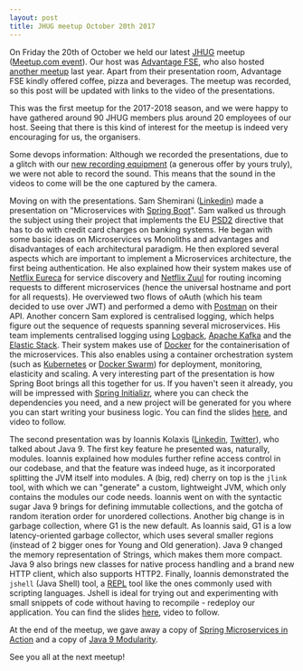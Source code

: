 ```yaml
---
layout: post
title: JHUG meetup October 20th 2017
---
```


On Friday the 20th of October we held our latest [JHUG](http://www.jhug.gr/) meetup ([Meetup.com event](https://www.meetup.com/preview/Java-Hellenic-User-Group/events/243384988)). Our host was [Advantage FSE](http://www.afse.eu/), who also hosted [another meetup](https://www.meetup.com/preview/Java-Hellenic-User-Group/events/235583737) last year. Apart from their presentation room, Advantage FSE kindly offered coffee, pizza and beverages. The meetup was recorded, so this post will be updated with links to the video of the presentations.

This was the first meetup for the 2017-2018 season, and we were happy to have gathered around 90 JHUG members plus around 20 employees of our host. Seeing that there is this kind of interest for the meetup is indeed very encouraging for us, the organisers.

Some devops information: Although we recorded the presentations, due to a glitch with our [new recording equipment](http://www.takstar.com/en/product/detail-1-24-0-184) (a generous offer by yours truly), we were not able to record the sound. This means that the sound in the videos to come will be the one captured by the camera.

Moving on with the presentations. Sam Shemirani ([Linkedin](https://www.linkedin.com/in/sam-g-shemirani-389369a/)) made a presentation on "Microservices with [Spring Boot](https://projects.spring.io/spring-boot/)". Sam walked us through the subject using their project that implements the EU [PSD2](https://ec.europa.eu/info/law/payment-services-psd-2-directive-eu-2015-2366_en) directive that has to do with credit card charges on banking systems. He began with some basic ideas on Microservices vs Monoliths and advantages and disadvantages of each architectural paradigm. He then explored several aspects which are important to implement a Microservices architecture, the first being authentication. He also explained how their system makes use of [Netflix Eureca](https://github.com/Netflix/eureka) for service discovery and [Netflix Zuul](https://github.com/Netflix/zuul) for routing incoming requests to different microservices (hence the universal hostname and port for all requests). He overviewed two flows of oAuth (which his team decided to use over JWT) and performed a demo with [Postman](https://www.getpostman.com/postman) on their API. Another concern Sam explored is centralised logging, which helps figure out the sequence of requests spanning several microservices. His team implements centralised logging using [Logback](https://logback.qos.ch/), [Apache Kafka](https://kafka.apache.org/) and the [Elastic Stack](https://www.elastic.co/products). Their system makes use of [Docker](https://www.docker.com/) for the containerisation of the microservices. This also enables using a container orchestration system (such as [Kubernetes](https://kubernetes.io/) or [Docker Swarm](https://docs.docker.com/engine/swarm/)) for deployment, monitoring, elasticity and scaling. A very interesting part of the presentation is how Spring Boot brings all this together for us. If you haven't seen it already, you will be impressed with [Spring Initializr](https://start.spring.io/), where you can check the dependencies you need, and a new project will be generated for you where you can start writing your business logic. You can find the slides [here](https://github.com/JHUG/JHUG-General-Resources/blob/master/presentations/2017/10-October/JHug-microservices-springboot.pdf), and video to follow.

The second presentation was by Ioannis Kolaxis ([Linkedin](https://www.linkedin.com/in/ioannis-kolaxis/), [Twitter](https://twitter.com/IoannisKolaxis)), who talked about Java 9. The first key feature he presented was, naturally, modules. Ioannis explained how modules further refine access control in our codebase, and that the feature was indeed huge, as it incorporated splitting the JVM itself into modules. A (big, red) cherry on top is the `jlink` tool, with which we can "generate" a custom, lightweight JVM, which only contains the modules our code needs. Ioannis went on with the syntactic sugar Java 9 brings for defining immutable collections, and the gotcha of random iteration order for unordered collections. Another big change is in garbage collection, where G1 is the new default. As Ioannis said, G1 is a low latency-oriented garbage collector, which uses several smaller regions (instead of 2 bigger ones for Young and Old generation). Java 9 changed the memory representation of Strings, which makes them more compact. Java 9 also brings new classes for native process handling and a brand new HTTP client, which also supports HTTP2. Finally, Ioannis demonstrated the `jshell` (Java Shell) tool, a [REPL](https://en.wikipedia.org/wiki/Read%E2%80%93eval%E2%80%93print_loop) tool like the ones commonly used with scripting languages. Jshell is ideal for trying out and experimenting with small snippets of code without having to recompile - redeploy our application. You can find the slides [here](https://github.com/JHUG/JHUG-General-Resources/blob/master/presentations/2017/10-October/jhugkolaxisioannisjava9-171020210902.pdf), video to follow.

At the end of the meetup, we gave away a copy of [Spring Microservices in Action](https://www.manning.com/books/spring-microservices-in-action) and a copy of [Java 9 Modularity](http://shop.oreilly.com/product/0636920049494.do).

See you all at the next meetup!